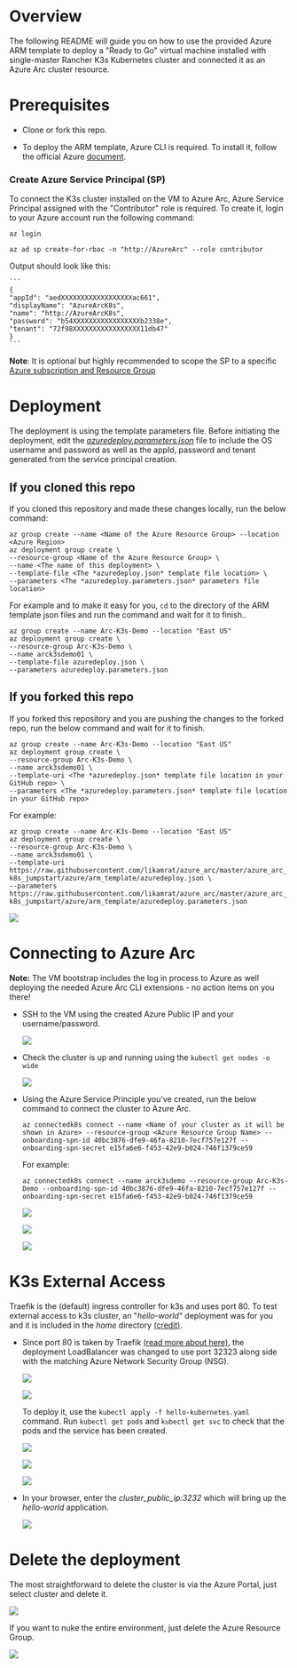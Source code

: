 # Overview

The following README will guide you on how to use the provided Azure ARM template to deploy a "Ready to Go" virtual machine installed with single-master Rancher K3s Kubernetes cluster and connected it as an Azure Arc cluster resource.

# Prerequisites

* Clone or fork this repo.

* To deploy the ARM template, Azure CLI is required. To install it, follow the official Azure [document](https://docs.microsoft.com/en-us/cli/azure/install-azure-cli?view=azure-cli-latest).

### Create Azure Service Principal (SP)   
To connect the K3s cluster installed on the VM to Azure Arc, Azure Service Principal assigned with the "Contributor" role is required. To create it, login to your Azure account run the following command:

```az login```

```az ad sp create-for-rbac -n "http://AzureArc" --role contributor```

Output should look like this:

    ```
    {
    "appId": "aedXXXXXXXXXXXXXXXXXXac661",
    "displayName": "AzureArcK8s",
    "name": "http://AzureArcK8s",
    "password": "b54XXXXXXXXXXXXXXXXXb2338e",
    "tenant": "72f98XXXXXXXXXXXXXXXXX11db47"
    }
    ```

**Note**: It is optional but highly recommended to scope the SP to a specific [Azure subscription and Resource Group](https://docs.microsoft.com/en-us/cli/azure/ad/sp?view=azure-cli-latest)

# Deployment 

The deployment is using the template parameters file. Before initiating the deployment, edit the [*azuredeploy.parameters.json*](../azure/arm_template/azuredeploy.parameters.json) file to include the OS username and password as well as the appId, password and tenant generated from the service principal creation.  

## If you cloned this repo

If you cloned this repository and made these changes locally, run the below command:

```az group create --name <Name of the Azure Resource Group> --location <Azure Region>```   
```az deployment group create \```   
```--resource-group <Name of the Azure Resource Group> \```   
```--name <The name of this deployment> \```   
```--template-file <The *azuredeploy.json* template file location> \```   
```--parameters <The *azuredeploy.parameters.json* parameters file location>```

For example and to make it easy for you, ```cd``` to the directory of the ARM template json files and run the command and wait for it to finish.. 

```az group create --name Arc-K3s-Demo --location "East US"```   
```az deployment group create \```   
```--resource-group Arc-K3s-Demo \```   
```--name arck3sdemo01 \```   
```--template-file azuredeploy.json \```   
```--parameters azuredeploy.parameters.json```

## If you forked this repo

If you forked this repository and you are pushing the changes to the forked repo, run the below command and wait for it to finish.

```az group create --name Arc-K3s-Demo --location "East US"```   
```az deployment group create \```   
```--resource-group Arc-K3s-Demo \```   
```--name arck3sdemo01 \```   
```--template-uri <The *azuredeploy.json* template file location in your GitHub repo> \```   
```--parameters <The *azuredeploy.parameters.json* template file location in your GitHub repo>```

For example:

```az group create --name Arc-K3s-Demo --location "East US"```   
```az deployment group create \```   
```--resource-group Arc-K3s-Demo \```   
```--name arck3sdemo01 \```   
```--template-uri https://raw.githubusercontent.com/likamrat/azure_arc/master/azure_arc_k8s_jumpstart/azure/arm_template/azuredeploy.json \```   
```--parameters https://raw.githubusercontent.com/likamrat/azure_arc/master/azure_arc_k8s_jumpstart/azure/arm_template/azuredeploy.parameters.json```

![](../img/azure_arm_template/01.png)

# Connecting to Azure Arc

**Note:** The VM bootstrap includes the log in process to Azure as well deploying the needed Azure Arc CLI extensions - no action items on you there!

* SSH to the VM using the created Azure Public IP and your username/password.

  ![](../img/azure_arm_template/02.png)

* Check the cluster is up and running using the ```kubectl get nodes -o wide```

  ![](../img/azure_arm_template/03.png)

* Using the Azure Service Principle you've created, run the below command to connect the cluster to Azure Arc.

    ```az connectedk8s connect --name <Name of your cluster as it will be shown in Azure> --resource-group <Azure Resource Group Name> --onboarding-spn-id 40bc3876-dfe9-46fa-8210-7ecf757e127f --onboarding-spn-secret e15fa6e6-f453-42e9-b024-746f1379ce59```

    For example:

    ```az connectedk8s connect --name arck3sdemo --resource-group Arc-K3s-Demo --onboarding-spn-id 40bc3876-dfe9-46fa-8210-7ecf757e127f --onboarding-spn-secret e15fa6e6-f453-42e9-b024-746f1379ce59```

  ![](../img/azure_arm_template/04.png)

  ![](../img/azure_arm_template/05.png)

  ![](../img/azure_arm_template/06.png)

# K3s External Access

Traefik is the (default) ingress controller for k3s and uses port 80. To test external access to k3s cluster, an "*hello-world*" deployment was for you and it is included in the *home* directory [(credit)](https://github.com/paulbouwer/hello-kubernetes). 

* Since port 80 is taken by Traefik [(read more about here)](https://github.com/rancher/k3s/issues/436), the deployment LoadBalancer was changed to use port 32323 along side with the matching Azure Network Security Group (NSG). 

  ![](../img/azure_arm_template/07.png)

  ![](../img/azure_arm_template/08.png)

  To deploy it, use the ```kubectl apply -f hello-kubernetes.yaml``` command. Run ```kubectl get pods``` and ```kubectl get svc``` to check that the pods and the service has been created. 

  ![](../img/azure_arm_template/09.png)

  ![](../img/azure_arm_template/10.png)

  ![](../img/azure_arm_template/11.png)

* In your browser, enter the *cluster_public_ip:3232* which will bring up the *hello-world* application.

  ![](../img/azure_arm_template/12.png)

# Delete the deployment

The most straightforward to delete the cluster is via the Azure Portal, just select cluster and delete it. 

![](../img/azure_arm_template/13.png)

If you want to nuke the entire environment, just delete the Azure Resource Group. 

![](../img/azure_arm_template/14.png)